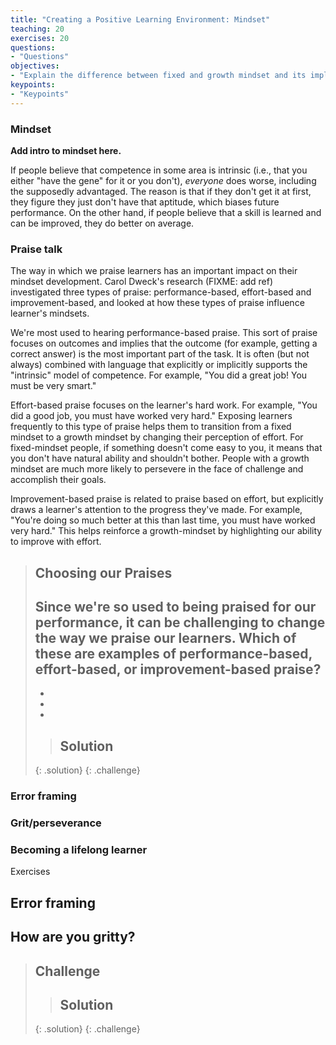 ```yaml
---
title: "Creating a Positive Learning Environment: Mindset"
teaching: 20
exercises: 20
questions:
- "Questions"
objectives:
- "Explain the difference between fixed and growth mindset and its implications for classroom performance."
keypoints:
- "Keypoints"
---
```


### Mindset

**Add intro to mindset here.**

If people believe that competence in some area is intrinsic
(i.e., that you either "have the gene" for it or you don't),
*everyone* does worse, including the supposedly advantaged.
The reason is that if they don't get it at first,
they figure they just don't have that aptitude,
which biases future performance.
On the other hand,
if people believe that a skill is learned and can be improved,
they do better on average.


### Praise talk  

The way in which we praise learners has an important impact on their mindset development. Carol Dweck's research (FIXME: add ref)
investigated three types of praise: performance-based, effort-based and improvement-based, and looked at how these 
types of praise influence learner's mindsets.

We're most used to hearing performance-based praise. This sort of praise focuses on outcomes and implies that the 
outcome (for example, getting a correct answer) is the most important part of the task. It is often (but not always)
combined with language that explicitly or implicitly supports the "intrinsic" model of competence. For example, "You 
did a great job! You must be very smart."

Effort-based praise focuses on the learner's hard work. For example, "You did a good job, you must have worked very hard." 
Exposing learners frequently to this type of praise helps them to transition from a fixed mindset to a growth mindset by 
changing their perception of effort. For fixed-mindset people, if something doesn't come easy to you, it means that you 
don't have natural ability and shouldn't bother. People with a growth mindset are much more likely to persevere in the face of challenge
and accomplish their goals.

Improvement-based praise is related to praise based on effort, but explicitly draws a learner's attention to the progress they've made.
For example, "You're doing so much better at this than last time, you must have worked very hard." This helps reinforce a growth-mindset by 
highlighting our ability to improve with effort.

> ## Choosing our Praises
> Since we're so used to being praised for our performance, it can be challenging to change the way we praise our learners. Which of these
> are examples of performance-based, effort-based, or improvement-based praise? 
> - 
> - 
> - 
> - 
> 
>> ## Solution
>>
>> 
> {: .solution}
{: .challenge}


### Error framing  
### Grit/perseverance  
### Becoming a lifelong learner  

Exercises  
## Error framing  
## How are you gritty?  



> ## Challenge
>
>
>
>> ## Solution
>>
>> 
> {: .solution}
{: .challenge}